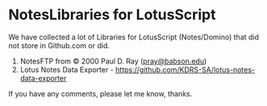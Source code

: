 # NotesLibraries for LotusScript 

We have collected a lot of Libraries for LotusScript (Notes/Domino) that did not store in Github.com or did.

1. NotesFTP from © 2000 Paul D. Ray (pray@babson.edu)
2. Lotus Notes Data Exporter - https://github.com/KDRS-SA/lotus-notes-data-exporter

If you have any comments, please let me know, thanks.
